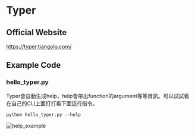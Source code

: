 # Typer

## Official Website

<https://typer.tiangolo.com/>

## Example Code

### hello_typer.py

Typer會自動生成help，help會帶出function的argument等等資訊。可以試試看在自己的CLI上面打打看下面這行指令。

```shell
python hello_typer.py --help
```

![help_example](.\artifects\imgs\help_example.png, 'help example')

